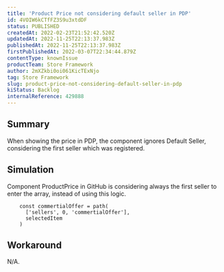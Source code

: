 ```yaml
---
title: 'Product Price not considering default seller in PDP'
id: 4VOIW6kCTfFZ3S9u3xtdDF
status: PUBLISHED
createdAt: 2022-02-23T21:52:42.520Z
updatedAt: 2022-11-25T22:13:37.983Z
publishedAt: 2022-11-25T22:13:37.983Z
firstPublishedAt: 2022-03-07T22:34:44.879Z
contentType: knownIssue
productTeam: Store Framework
author: 2mXZkbi0oi061KicTExNjo
tag: Store Framework
slug: product-price-not-considering-default-seller-in-pdp
kiStatus: Backlog
internalReference: 429888
---
```


## Summary


When showing the price in PDP, the component ignores Default Seller, considering the first seller which was registered.


## Simulation


Component ProductPrice in GitHub is considering always the first seller to enter the array, instead of using this logic.

        const commertialOffer = path(
          ['sellers', 0, 'commertialOffer'],
          selectedItem
        )


## Workaround


N/A.

